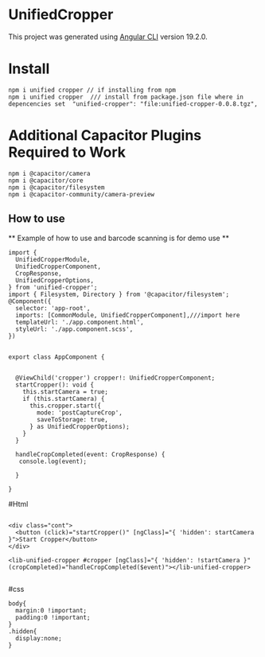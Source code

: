 # UnifiedCropper

This project was generated using [Angular CLI](https://github.com/angular/angular-cli) version 19.2.0.

# Install

```
npm i unified cropper // if installing from npm
npm i unified cropper  /// install from package.json file where in depencencies set  "unified-cropper": "file:unified-cropper-0.0.8.tgz",

```

# Additional Capacitor Plugins Required to Work

```
npm i @capacitor/camera
npm i @capacitor/core
npm i @capacitor/filesystem
npm i @capacitor-community/camera-preview

```

## How to use

** Example of how to use and barcode scanning is for demo use **

```
import {
  UnifiedCropperModule,
  UnifiedCropperComponent,
  CropResponse,
  UnifiedCropperOptions,
} from 'unified-cropper';
import { Filesystem, Directory } from '@capacitor/filesystem';
@Component({
  selector: 'app-root',
  imports: [CommonModule, UnifiedCropperComponent],///import here
  templateUrl: './app.component.html',
  styleUrl: './app.component.scss',
})


export class AppComponent {


  @ViewChild('cropper') cropper!: UnifiedCropperComponent;
  startCropper(): void {
    this.startCamera = true;
    if (this.startCamera) {
      this.cropper.start({
        mode: 'postCaptureCrop',
        saveToStorage: true,
      } as UnifiedCropperOptions);
    }
  }

  handleCropCompleted(event: CropResponse) {
   console.log(event);

  }

}

```

#Html

```

<div class="cont">
  <button (click)="startCropper()" [ngClass]="{ 'hidden': startCamera }">Start Cropper</button>
</div>

<lib-unified-cropper #cropper [ngClass]="{ 'hidden': !startCamera }" (cropCompleted)="handleCropCompleted($event)"></lib-unified-cropper>


```

#css

```
body{
  margin:0 !important;
  padding:0 !important;
}
.hidden{
  display:none;
}

```
